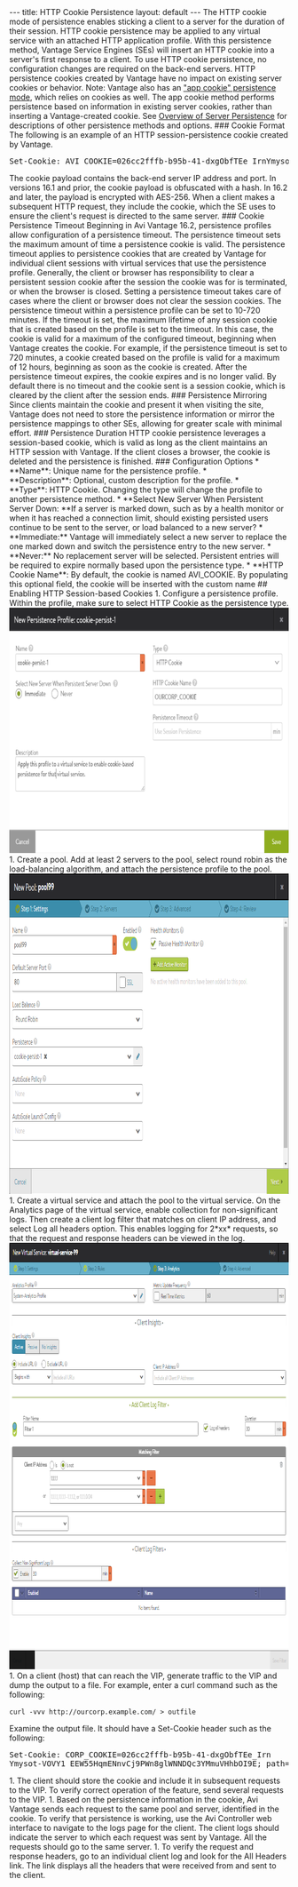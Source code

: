 <html>
 <head></head>
 <body>
  --- title: HTTP Cookie Persistence layout: default --- The HTTP cookie mode of persistence enables sticking a client to a server for the duration of their session. HTTP cookie persistence may be applied to any virtual service with an attached HTTP application profile. With this persistence method, Vantage Service Engines (SEs) will insert an HTTP cookie into a server's first response to a client. To use HTTP cookie persistence, no configuration changes are required on the back-end servers. HTTP persistence cookies created by Vantage have no impact on existing server cookies or behavior. Note:&nbsp;Vantage also has an 
  <a href="/docs/latest">"app cookie" persistence mode</a>, which relies on cookies as well. The app cookie method performs persistence based on information in existing server cookies, rather than inserting a Vantage-created cookie. See 
  <a href="/overview-of-server-persistence/">Overview of Server Persistence</a> for descriptions of other persistence methods and options. ### Cookie Format The following is an example of an HTTP session-persistence cookie created by Vantage. 
  <pre>Set-Cookie: AVI_COOKIE=026cc2fffb-b95b-41-dxgObfTEe_IrnYmysot-VOVY1_EEW55HqmENnvC; path=/</pre> The cookie payload contains the back-end server IP address and port. In versions 16.1 and prior, the cookie payload is obfuscated with a hash. In 16.2 and later, the payload is encrypted with AES-256. When a client makes a subsequent HTTP request, they include the cookie, which the SE uses to ensure the client's request is directed to the same server. ### Cookie Persistence Timeout Beginning in Avi Vantage 16.2, persistence profiles allow configuration of a persistence timeout.&nbsp;The persistence timeout sets the maximum amount of time a persistence cookie is valid. The persistence timeout applies to persistence cookies that are created by Vantage&nbsp;for individual client sessions with virtual services that use the persistence profile. Generally, the client or browser has responsibility to clear a persistent session cookie after the session the cookie was for is terminated, or when the browser is closed. Setting a persistence timeout takes care of cases where the client or browser does not clear the session cookies. The persistence timeout within a persistence profile can be set to 10-720 minutes. If the timeout is set, the maximum lifetime of any session cookie that is created based on the profile is set to the timeout. In this case, the cookie is valid for a maximum of the configured timeout, beginning when Vantage creates the cookie. For example, if the persistence timeout is set to 720 minutes, a cookie created based on the profile is valid for a maximum of 12 hours, beginning as soon as the cookie is created. After the persistence timeout expires, the cookie expires and is no longer valid. By default there is no timeout and the cookie sent is a session cookie, which is cleared by the client after the session ends. ### Persistence Mirroring Since clients maintain the cookie and present it when visiting the site, Vantage does not need to store the persistence information or mirror the persistence mappings to other SEs, allowing for greater scale with minimal effort. ### Persistence Duration HTTP cookie persistence leverages a session-based cookie, which is valid as long as the client maintains an HTTP session with Vantage. If the client closes a browser, the cookie is deleted and the persistence is finished. ### Configuration Options * **Name**:&nbsp;Unique name for the persistence profile. * **Description**:&nbsp;Optional, custom description for the profile. * **Type**:&nbsp;HTTP Cookie.&nbsp;Changing the type will change the profile to another persistence method. * **Select New Server When Persistent Server Down:&nbsp;**If a server is marked down, such as by a health monitor or when it has reached a connection limit, should existing persisted users continue to be sent to the server, or load balanced to a new server? * **Immediate:**&nbsp;Vantage will immediately select a new server to replace the one marked down and switch the persistence entry to the new server. * **Never:**&nbsp;No replacement server will be selected. Persistent entries will be required to expire normally based upon the persistence type. * **HTTP Cookie Name**:&nbsp;By default, the cookie is named AVI_COOKIE. By populating this optional field, the cookie will be inserted with the custom name ## Enabling HTTP Session-based Cookies 1. Configure a persistence profile. Within the profile, make sure to select HTTP Cookie as the persistence type. 
  <a href="img/cookie-persist-encryptedcookie-1.png"><img src="img/cookie-persist-encryptedcookie-1.png" alt="cookie-persist-encryptedcookie" width="783" height="442"></a> 1. Create a pool. Add at least 2 servers to the pool, select round robin as the load-balancing algorithm, and attach the persistence profile to the pool. 
  <a href="img/cookie-persist-encryptedcookie2a.png"><img src="img/cookie-persist-encryptedcookie2a.png" alt="cookie-persist-encryptedcookie2a" width="971" height="577"></a> 1. Create a virtual service and attach the pool to the virtual service. On the Analytics page of the virtual service, enable collection for non-significant logs. Then create a client log filter that matches on client IP address, and select Log all headers option. This enables logging for 2*xx* requests, so that the request and response headers can be viewed in the log. 
  <a href="img/cookie-persist-encryptedcookie2.png"><img src="img/cookie-persist-encryptedcookie2.png" alt="cookie-persist-encryptedcookie2" width="969" height="768"></a> 1. On a client (host) that can reach the VIP, generate traffic to the VIP and dump the output to a file. For example, enter a curl command such as the following: 
  <pre class="command-line language-bash" data-prompt=":&nbsp;>"><code>curl -vvv http://ourcorp.example.com/ &gt; outfile</code></pre> Examine the output file. It should have a Set-Cookie header such as the following: 
  <pre>
Set-Cookie: CORP_COOKIE=026cc2fffb-b95b-41-dxgObfTEe_Irn<br>Ymysot-VOVY1_EEW55HqmENnvCj9PWn8glWNNDQc3YMmuVHhbOI9E; path=/
</pre> 1. The client should store the cookie and include it in subsequent requests to the VIP. To verify correct operation of the feature, send several requests to the VIP. 1. Based on the persistence information in the cookie, Avi Vantage sends each request to the same pool and server, identified in the cookie. To verify that persistence is working, use the Avi Controller web interface to navigate to the logs page for the client. The client logs should indicate the server to which each request was sent by Vantage. All the requests should go to the same server. 1. To verify the request and response headers, go to an individual client log and look for the All Headers link. The link displays all the headers that were received from and sent to the client.
 </body>
</html>